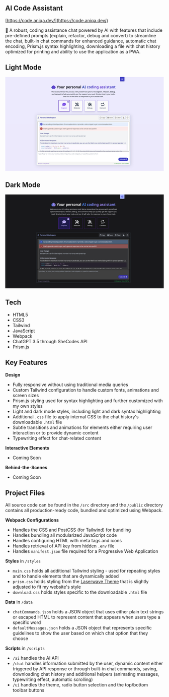 ## AI Code Assistant

[https://code.aniqa.dev/](https://code.aniqa.dev/)

🤖 A robust, coding assistance chat powered by AI with features that include pre-defined prompts (explain, refactor, debug and convert) to streamline the chat, built-in chat commands for enhanced guidance, automatic chat encoding, Prism.js syntax highlighting, downloading a file with chat history optimized for printing and ability to use the application as a PWA.

## Light Mode
<a href="https://code.aniqa.dev" target="_blank"><img src="/src/assets/screenshot-light.png" style="max-width: 100%;"></a>

## Dark Mode
<a href="https://code.aniqa.dev" target="_blank"><img src="/src/assets/screenshot.png" style="max-width: 100%;"></a>

## Tech

- HTML5
- CSS3
- Tailwind
- JavaScript
- Webpack
- ChatGPT 3.5 through SheCodes API
- Prism.js

## Key Features

**Design**

- Fully responsive without using traditional media queries
- Custom Tailwind configuration to handle custom fonts, animations and screen sizes
- Prism.js styling used for syntax highlighting and further customized with my own styles
- Light and dark mode styles, including light and dark syntax highlighting
- Additional `.css` file to apply internal CSS to the chat history's downloadable `.html` file
- Subtle transitions and animations for elements either requiring user interaction or to provide dynamic content
- Typewriting effect for chat-related content

**Interactive Elements**
- Coming Soon

**Behind-the-Scenes**
- Coming Soon

## Project Files

All source code can be found in the `/src` directory and the `/public` directory contains all production-ready code, bundled and optimized using Webpack.

**Webpack Configurations**
- Handles the CSS and PostCSS (for Tailwind) for bundling
- Handles bundling all modularized JavaScript code
- Handles configuring HTML with meta tags and icons
- Handles retrieval of API key from hidden `.env` file
- Handles `manifest.json` file required for a Progressive Web Application

**Styles** in `/styles`
- `main.css` holds all additional Tailwind styling - used for repeating styles and to handle elements that are dynamically added
- `prism.css` holds styling from the [Laserwave Theme](https://github.com/Jaredk3nt/laserwave) that is slightly adjusted to fit my website's style
- `download.css` holds styles specific to the downloadable `.html` file

**Data** in `/data` 
- `chatCommands.json` holds a JSON object that uses either plain text strings or escaped HTML to represent content that appears when users type a specific word
- `defaultMessages.json` holds a JSON object that represents specific guidelines to show the user based on which chat option that they choose

**Scripts** in `/scripts` 
- `/ai` handles the AI API
- `/chat` handles information submitted by the user, dynamic content either triggered by API response or through built-in chat commands, saving, downloading chat history and additional helpers (animating messages, typewriting effect, automatic scrolling)
- `/ui` handles the theme, radio button selection and the top/bottom toolbar buttons

